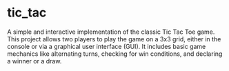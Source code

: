 # tic_tac
A simple and interactive implementation of the classic Tic Tac Toe game. This project allows two players to play the game on a 3x3 grid, either in the console or via a graphical user interface (GUI). It includes basic game mechanics like alternating turns, checking for win conditions, and declaring a winner or a draw.
